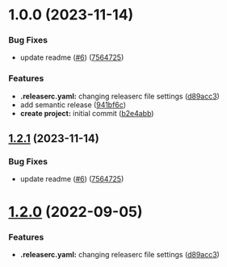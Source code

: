 # 1.0.0 (2023-11-14)


### Bug Fixes

* update readme ([#6](https://github.com/viniciusteixeiradias/semantic-versioning/issues/6)) ([7564725](https://github.com/viniciusteixeiradias/semantic-versioning/commit/7564725a193a9883b65c5b1d2c01159bab6e9eb8))


### Features

* **.releaserc.yaml:** changing releaserc file settings ([d89acc3](https://github.com/viniciusteixeiradias/semantic-versioning/commit/d89acc3c8de611f5011ac1f5f916507e7a266272))
* add semantic release ([941bf6c](https://github.com/viniciusteixeiradias/semantic-versioning/commit/941bf6ca9006bffe2bb6252293eac7310e5826be))
* **create project:** initial commit ([b2e4abb](https://github.com/viniciusteixeiradias/semantic-versioning/commit/b2e4abb3631d5deee877e13bef71083f65aec70d))

## [1.2.1](https://github.com/viniciusteixeiradias/semantic-versioning/compare/v1.2.0...v1.2.1) (2023-11-14)


### Bug Fixes

* update readme ([#6](https://github.com/viniciusteixeiradias/semantic-versioning/issues/6)) ([7564725](https://github.com/viniciusteixeiradias/semantic-versioning/commit/7564725a193a9883b65c5b1d2c01159bab6e9eb8))

# [1.2.0](https://github.com/viniciusteixeiradias/semantic-versioning/compare/v1.1.0...v1.2.0) (2022-09-05)


### Features

* **.releaserc.yaml:** changing releaserc file settings ([d89acc3](https://github.com/viniciusteixeiradias/semantic-versioning/commit/d89acc3c8de611f5011ac1f5f916507e7a266272))
